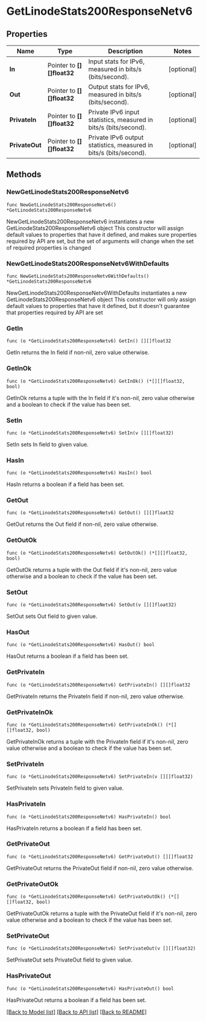 # GetLinodeStats200ResponseNetv6

## Properties

Name | Type | Description | Notes
------------ | ------------- | ------------- | -------------
**In** | Pointer to **[][]float32** | Input stats for IPv6, measured in bits/s (bits/second). | [optional] 
**Out** | Pointer to **[][]float32** | Output stats for IPv6, measured in bits/s (bits/second). | [optional] 
**PrivateIn** | Pointer to **[][]float32** | Private IPv6 input statistics, measured in bits/s (bits/second). | [optional] 
**PrivateOut** | Pointer to **[][]float32** | Private IPv6 output statistics, measured in bits/s (bits/second). | [optional] 

## Methods

### NewGetLinodeStats200ResponseNetv6

`func NewGetLinodeStats200ResponseNetv6() *GetLinodeStats200ResponseNetv6`

NewGetLinodeStats200ResponseNetv6 instantiates a new GetLinodeStats200ResponseNetv6 object
This constructor will assign default values to properties that have it defined,
and makes sure properties required by API are set, but the set of arguments
will change when the set of required properties is changed

### NewGetLinodeStats200ResponseNetv6WithDefaults

`func NewGetLinodeStats200ResponseNetv6WithDefaults() *GetLinodeStats200ResponseNetv6`

NewGetLinodeStats200ResponseNetv6WithDefaults instantiates a new GetLinodeStats200ResponseNetv6 object
This constructor will only assign default values to properties that have it defined,
but it doesn't guarantee that properties required by API are set

### GetIn

`func (o *GetLinodeStats200ResponseNetv6) GetIn() [][]float32`

GetIn returns the In field if non-nil, zero value otherwise.

### GetInOk

`func (o *GetLinodeStats200ResponseNetv6) GetInOk() (*[][]float32, bool)`

GetInOk returns a tuple with the In field if it's non-nil, zero value otherwise
and a boolean to check if the value has been set.

### SetIn

`func (o *GetLinodeStats200ResponseNetv6) SetIn(v [][]float32)`

SetIn sets In field to given value.

### HasIn

`func (o *GetLinodeStats200ResponseNetv6) HasIn() bool`

HasIn returns a boolean if a field has been set.

### GetOut

`func (o *GetLinodeStats200ResponseNetv6) GetOut() [][]float32`

GetOut returns the Out field if non-nil, zero value otherwise.

### GetOutOk

`func (o *GetLinodeStats200ResponseNetv6) GetOutOk() (*[][]float32, bool)`

GetOutOk returns a tuple with the Out field if it's non-nil, zero value otherwise
and a boolean to check if the value has been set.

### SetOut

`func (o *GetLinodeStats200ResponseNetv6) SetOut(v [][]float32)`

SetOut sets Out field to given value.

### HasOut

`func (o *GetLinodeStats200ResponseNetv6) HasOut() bool`

HasOut returns a boolean if a field has been set.

### GetPrivateIn

`func (o *GetLinodeStats200ResponseNetv6) GetPrivateIn() [][]float32`

GetPrivateIn returns the PrivateIn field if non-nil, zero value otherwise.

### GetPrivateInOk

`func (o *GetLinodeStats200ResponseNetv6) GetPrivateInOk() (*[][]float32, bool)`

GetPrivateInOk returns a tuple with the PrivateIn field if it's non-nil, zero value otherwise
and a boolean to check if the value has been set.

### SetPrivateIn

`func (o *GetLinodeStats200ResponseNetv6) SetPrivateIn(v [][]float32)`

SetPrivateIn sets PrivateIn field to given value.

### HasPrivateIn

`func (o *GetLinodeStats200ResponseNetv6) HasPrivateIn() bool`

HasPrivateIn returns a boolean if a field has been set.

### GetPrivateOut

`func (o *GetLinodeStats200ResponseNetv6) GetPrivateOut() [][]float32`

GetPrivateOut returns the PrivateOut field if non-nil, zero value otherwise.

### GetPrivateOutOk

`func (o *GetLinodeStats200ResponseNetv6) GetPrivateOutOk() (*[][]float32, bool)`

GetPrivateOutOk returns a tuple with the PrivateOut field if it's non-nil, zero value otherwise
and a boolean to check if the value has been set.

### SetPrivateOut

`func (o *GetLinodeStats200ResponseNetv6) SetPrivateOut(v [][]float32)`

SetPrivateOut sets PrivateOut field to given value.

### HasPrivateOut

`func (o *GetLinodeStats200ResponseNetv6) HasPrivateOut() bool`

HasPrivateOut returns a boolean if a field has been set.


[[Back to Model list]](../README.md#documentation-for-models) [[Back to API list]](../README.md#documentation-for-api-endpoints) [[Back to README]](../README.md)



